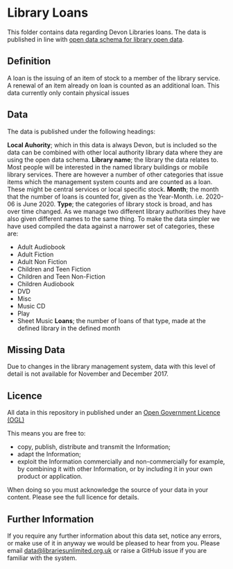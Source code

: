 # Library Loans
This folder contains data regarding Devon Libraries loans. The data is published in line with [open data schema for library open data](https://schema.librarydata.uk/loans).

## Definition
A loan is the issuing of an item of stock to a member of the library service. A renewal of an item already on loan is counted as an additional loan. This data currently only contain physical issues

## Data
The data is published under the following headings:

**Local Auhority**; which in this data is always Devon, but is included so the data can be combined with other local authority library data where they are using the open data schema.
**Library name**; the library the data relates to. Most people will be interested in the named library buildings or mobile library services. There are however a number of other categories that issue items which the management system counts and are counted as a loan. These might be central services or local specific stock.
**Month**; the month that the number of loans is counted for, given as the Year-Month. i.e. 2020-06 is June 2020.
**Type**; the categories of library stock is broad, and has over time changed. As we manage two different library authorities they have also given different names to the same thing. To make the data simpler we have used compiled the data against a narrower set of categories, these are:
- Adult Audiobook
- Adult Fiction
- Adult Non Fiction
- Children and Teen Fiction
- Children and Teen Non-Fiction
- Children Audiobook
- DVD
- Misc
- Music CD
- Play
- Sheet Music
**Loans**; the number of loans of that type, made at the defined library in the defined month

## Missing Data
Due to changes in the library management system, data with this level of detail is not available for November and December 2017.

## Licence
All data in this repository in published under an [Open Government Licence (OGL)](http://www.nationalarchives.gov.uk/doc/open-government-licence/version/3/)

This means you are free to:

- copy, publish, distribute and transmit the Information;
- adapt the Information;
- exploit the Information commercially and non-commercially for example, by combining it with other Information, or by including it in your own product or application.

When doing so you must acknowledge the source of your data in your content. Please see the full licence for details.

## Further Information
If you require any further information about this data set, notice any errors, or make use of it in anyway we would be pleased to hear from you. Please email data@librariesunlimited.org.uk or raise a GitHub issue if you are familiar with the system.
